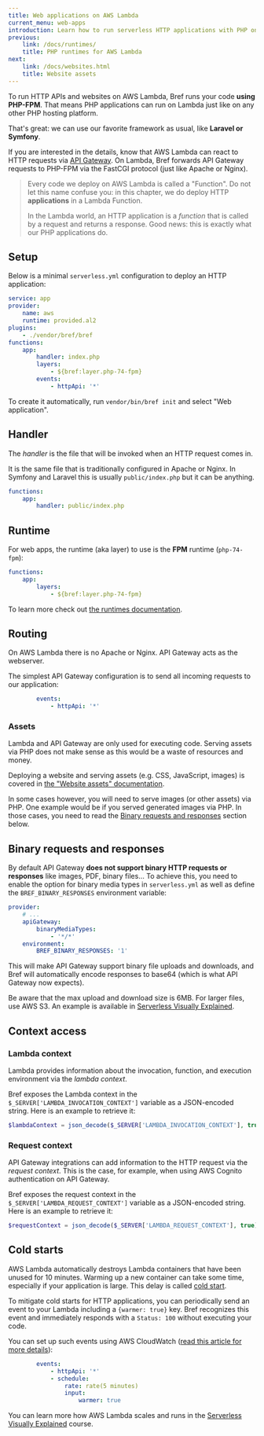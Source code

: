 ```yaml
---
title: Web applications on AWS Lambda
current_menu: web-apps
introduction: Learn how to run serverless HTTP applications with PHP on AWS Lambda using Bref.
previous:
    link: /docs/runtimes/
    title: PHP runtimes for AWS Lambda
next:
    link: /docs/websites.html
    title: Website assets
---
```


To run HTTP APIs and websites on AWS Lambda, Bref runs your code **using PHP-FPM**. That means PHP applications can run on Lambda just like on any other PHP hosting platform.

That's great: we can use our favorite framework as usual, like **Laravel or Symfony**.

If you are interested in the details, know that AWS Lambda can react to HTTP requests via [API Gateway](https://aws.amazon.com/api-gateway/). On Lambda, Bref forwards API Gateway requests to PHP-FPM via the FastCGI protocol (just like Apache or Nginx).

> Every code we deploy on AWS Lambda is called a "Function". Do not let this name confuse you: in this chapter, we do deploy HTTP **applications** in a Lambda Function.
>
> In the Lambda world, an HTTP application is a *function* that is called by a request and returns a response. Good news: this is exactly what our PHP applications do.

## Setup

Below is a minimal `serverless.yml` configuration to deploy an HTTP application:

```yaml
service: app
provider:
    name: aws
    runtime: provided.al2
plugins:
    - ./vendor/bref/bref
functions:
    app:
        handler: index.php
        layers:
            - ${bref:layer.php-74-fpm}
        events:
            - httpApi: '*'
```

To create it automatically, run `vendor/bin/bref init` and select "Web application".

## Handler

The *handler* is the file that will be invoked when an HTTP request comes in.

It is the same file that is traditionally configured in Apache or Nginx. In Symfony and Laravel this is usually `public/index.php` but it can be anything.

```yaml
functions:
    app:
        handler: public/index.php
```

## Runtime

For web apps, the runtime (aka layer) to use is the **FPM** runtime (`php-74-fpm`):

```yaml
functions:
    app:
        layers:
            - ${bref:layer.php-74-fpm}
```

To learn more check out [the runtimes documentation](/docs/runtimes/README.md).

## Routing

On AWS Lambda there is no Apache or Nginx. API Gateway acts as the webserver.

The simplest API Gateway configuration is to send all incoming requests to our application:

```yaml
        events:
            - httpApi: '*'
```

### Assets

Lambda and API Gateway are only used for executing code. Serving assets via PHP does not make sense as this would be a waste of resources and money.

Deploying a website and serving assets (e.g. CSS, JavaScript, images) is covered in [the "Website assets" documentation](/docs/websites.md).

In some cases however, you will need to serve images (or other assets) via PHP. One example would be if you served generated images via PHP. In those cases, you need to read the [Binary requests and responses](#binary-requests-and-responses) section below.

## Binary requests and responses

By default API Gateway **does not support binary HTTP requests or responses** like
images, PDF, binary files… To achieve this, you need to enable the option for binary
media types in `serverless.yml` as well as define the `BREF_BINARY_RESPONSES` environment
variable:

```yaml
provider:
    # ...
    apiGateway:
        binaryMediaTypes:
            - '*/*'
    environment:
        BREF_BINARY_RESPONSES: '1'
```

This will make API Gateway support binary file uploads and downloads, and Bref will
automatically encode responses to base64 (which is what API Gateway now expects).

Be aware that the max upload and download size is 6MB.
For larger files, use AWS S3.
An example is available in [Serverless Visually Explained](https://serverless-visually-explained.com/).

## Context access

### Lambda context

Lambda provides information about the invocation, function, and execution environment via the *lambda context*.

Bref exposes the Lambda context in the `$_SERVER['LAMBDA_INVOCATION_CONTEXT']` variable as a JSON-encoded string.
Here is an example to retrieve it:

```php
$lambdaContext = json_decode($_SERVER['LAMBDA_INVOCATION_CONTEXT'], true);
```

### Request context

API Gateway integrations can add information to the HTTP request via the *request context*.
This is the case, for example, when using AWS Cognito authentication on API Gateway.

Bref exposes the request context in the `$_SERVER['LAMBDA_REQUEST_CONTEXT']` variable as a JSON-encoded string.
Here is an example to retrieve it:

```php
$requestContext = json_decode($_SERVER['LAMBDA_REQUEST_CONTEXT'], true);
```

## Cold starts

AWS Lambda automatically destroys Lambda containers that have been unused for 10 minutes. Warming up a new container can take some time, especially if your application is large. This delay is called [cold start](https://mikhail.io/serverless/coldstarts/aws/).

To mitigate cold starts for HTTP applications, you can periodically send an event to your Lambda including a `{warmer: true}` key. Bref recognizes this event and immediately responds with a `Status: 100` without executing your code.

You can set up such events using AWS CloudWatch ([read this article for more details](https://www.jeremydaly.com/lambda-warmer-optimize-aws-lambda-function-cold-starts/)):

```yaml
        events:
            - httpApi: '*'
            - schedule:
                rate: rate(5 minutes)
                input:
                    warmer: true
```

You can learn more how AWS Lambda scales and runs in the [Serverless Visually Explained](https://serverless-visually-explained.com/) course.

